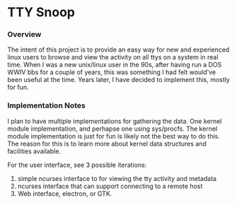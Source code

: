 # TTY Snoop #

### Overview ###
The intent of this project is to provide an easy way for new and experienced linux users to browse and view the activity on all ttys on a system in real time. When I was a new unix/linux user in the 90s, after having run a DOS WWIV bbs for a couple of years, this was something I had felt would've been useful at the time. Years later, I have decided to implement this, mostly for fun. 

### Implementation Notes ###
I plan to have multiple implementations for gathering the data. One kernel module implementation, and perhapse one using sys/procfs. The kernel module implementation is just for fun is likely not the best way to do this. The reason for this is to learn more about kernel data structures and facilities available.

For the user interface, see 3 possible iterations:
1. simple ncurses interface to for viewing the tty activity and metadata
2. ncurses interface that can support connecting to a remote host 
3. Web interface, electron, or GTK.


